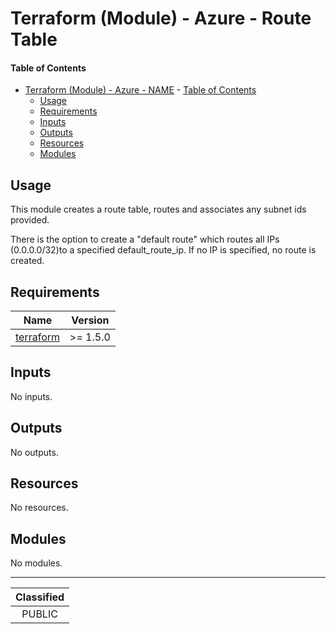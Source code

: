 # Terraform (Module) - Azure - Route Table

#### Table of Contents

- [Terraform (Module) - Azure - NAME](#terraform-module---azure---name)
      - [Table of Contents](#table-of-contents)
  - [Usage](#usage)
  - [Requirements](#requirements)
  - [Inputs](#inputs)
  - [Outputs](#outputs)
  - [Resources](#resources)
  - [Modules](#modules)

## Usage

This module creates a route table, routes and associates any subnet ids provided.

There is the option to create a "default route" which routes all IPs (0.0.0.0/32)to a specified default_route_ip.  If no IP is specified, no route is created.

<!-- BEGIN_TF_DOCS -->
## Requirements

| Name | Version |
|------|---------|
| <a name="requirement_terraform"></a> [terraform](#requirement\_terraform) | >= 1.5.0 |

## Inputs

No inputs.

## Outputs

No outputs.

## Resources

No resources.

## Modules

No modules.
<!-- END_TF_DOCS -->
_______________
| Classified  |
| :---------: |
|   PUBLIC    |